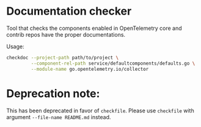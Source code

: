 # Documentation checker

Tool that checks the components enabled in OpenTelemetry core and contrib repos
have the proper documentations.

Usage:

```sh
checkdoc --project-path path/to/project \
         --component-rel-path service/defaultcomponents/defaults.go \
         --module-name go.opentelemetry.io/collector
```

# Deprecation note:
 
This has been deprecated in favor of `checkfile`. Please use `checkfile` with argument `--file-name README.md` instead.